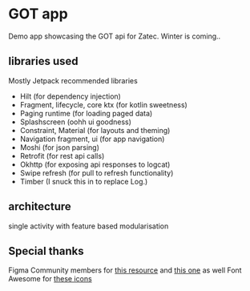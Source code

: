# GOT app
Demo app showcasing the GOT api for Zatec. Winter is coming..

## libraries used
Mostly Jetpack recommended libraries
- Hilt (for dependency injection)
- Fragment, lifecycle, core ktx (for kotlin sweetness)
- Paging runtime (for loading paged data)
- Splashscreen (oohh ui goodness)
- Constraint, Material (for layouts and theming)
- Navigation fragment, ui (for app navigation)
- Moshi (for json parsing)
- Retrofit (for rest api calls)
- Okhttp (for exposing api responses to logcat)
- Swipe refresh (for pull to refresh functionality)
- Timber (I snuck this in to replace Log.)

## architecture
single activity with feature based modularisation 

## Special thanks
Figma Community members for [this resource](https://www.figma.com/file/8qezNhcPOohBVeBC9oamOi/Game-of-Thrones-Family-Tree-(Community)?node-id=189%3A6073&t=uGGQgny45zwczolk-0) and [this one](https://www.figma.com/file/2RzIOoCODcr0fGHqfhWfym/Teste-Game-of-Thrones-Community?is-community-duplicate=1&fuid=) as well
Font Awesome for [these icons](http://fontawesome.com)
